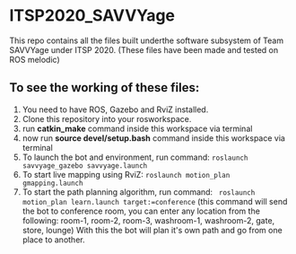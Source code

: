 # ITSP2020_SAVVYage

This repo contains all the files built underthe software subsystem of Team SAVVYage under ITSP 2020.
(These files have been made and tested on ROS melodic)

## To see the working of these files:
1. You need to have ROS, Gazebo and RviZ installed.
2. Clone this repository into your rosworkspace.
3. run **catkin_make** command inside this workspace via terminal
4. now run **source devel/setup.bash** command inside this workspace via terminal
5. To launch the bot and environment, run command:
``` roslaunch savvyage_gazebo savvyage.launch ```
6. To start live mapping using RviZ:
``` roslaunch motion_plan gmapping.launch ```
7. To start the path planning algorithm, run command:
``` roslaunch motion_plan learn.launch target:=conference```
(this command will send the bot to conference room, you can enter any location from the following: room-1, room-2, room-3, washroom-1, washroom-2, gate, store, lounge)
With this the bot will plan it's own path and go from one place to another.

